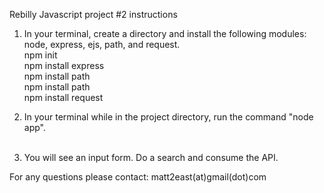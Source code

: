 Rebilly Javascript project #2 instructions <br />

1. In your terminal, create a directory and install the following modules: node, express, ejs, path, and request. <br />
npm init <br />
npm install express <br />
npm install path <br />
npm install path <br />
npm install request <br />

2. In your terminal while in the project directory, run the command "node app". <br /> <br />

3. You will see an input form. Do a search and consume the API. <br />

For any questions please contact: matt2east(at)gmail(dot)com
